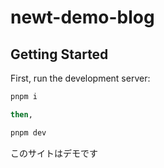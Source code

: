 # newt-demo-blog

## Getting Started

First, run the development server:

```bash
pnpm i

then,

pnpm dev
```

このサイトはデモです
